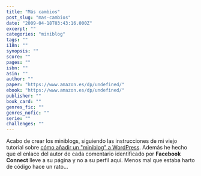 ```yaml
---
title: "Más cambios"
post_slug: "mas-cambios"
date: "2009-04-18T03:43:16.000Z"
excerpt: ""
categories: "miniblog"
tags: ""
i18n: ""
synopsis: ""
score: ""
pages: ""
isbn: ""
asin: ""
author: ""
paper: "https://www.amazon.es/dp/undefined/"
ebook: "https://www.amazon.es/dp/undefined/"
publisher: ""
book_card: ""
genres_fic: ""
genres_nofic: ""
serie: ""
challenges: ""
---
```


Acabo de crear los miniblogs, siguiendo las instrucciones de mi viejo tutorial sobre [cómo añadir un "miniblog" a WordPress](http://fjp.es/2007/07/02/anadir-un-miniblog-a-wordpress/). Además he hecho que el enlace del autor de cada comentario identificado por **Facebook Connect** lleve a su página y no a su perfil aquí. Menos mal que estaba harto de código hace un rato...
